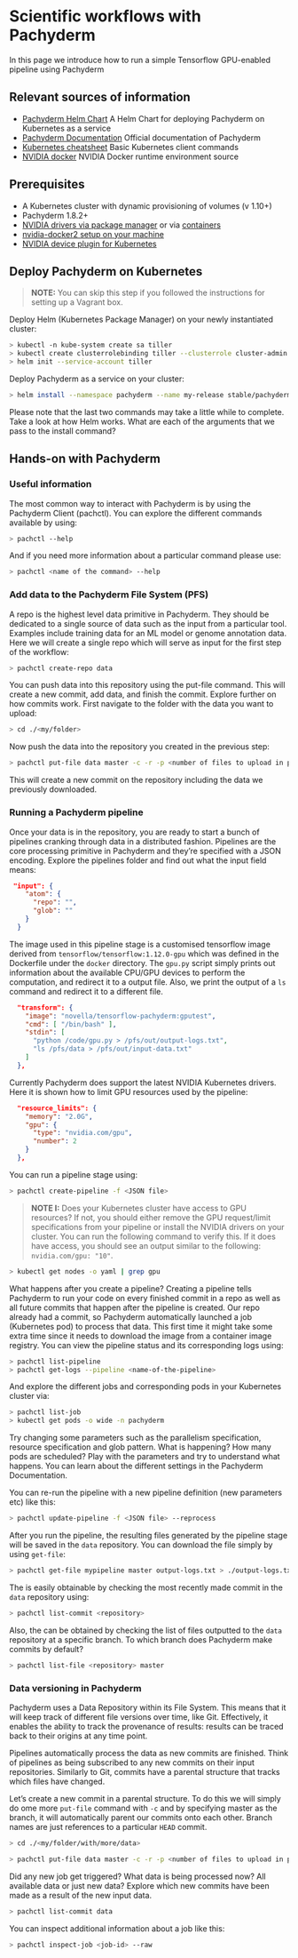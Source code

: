 # Scientific workflows with Pachyderm
In this page we introduce how to run a simple Tensorflow GPU-enabled pipeline using Pachyderm

## Relevant sources of information

- [Pachyderm Helm Chart](https://github.com/kubernetes/charts/tree/master/stable/pachyderm) A Helm Chart for deploying Pachyderm on Kubernetes as a service
- [Pachyderm Documentation](http://docs.pachyderm.io/en/v1.7.3/index.html) Official documentation of Pachyderm
- [Kubernetes cheatsheet](https://kubernetes.io/docs/reference/kubectl/cheatsheet/) Basic Kubernetes client commands
- [NVIDIA docker](https://github.com/NVIDIA/nvidia-docker) NVIDIA Docker runtime environment source

## Prerequisites

- A Kubernetes cluster with dynamic provisioning of volumes (v 1.10+)
- Pachyderm 1.8.2+
- [NVIDIA drivers via package manager](https://www.nvidia.com/object/unix.html) or via [containers](https://github.com/NVIDIA/nvidia-docker/wiki/Driver-containers-(EXPERIMENTAL))
- [nvidia-docker2 setup on your machine](https://github.com/NVIDIA/nvidia-docker)
- [NVIDIA device plugin for Kubernetes](https://raw.githubusercontent.com/NVIDIA/k8s-device-plugin/v1.10/nvidia-device-plugin.yml)

## Deploy Pachyderm on Kubernetes

> **NOTE:** You can skip this step if you followed the instructions for setting up a Vagrant box. 

Deploy Helm (Kubernetes Package Manager) on your newly instantiated cluster:  
```bash
> kubectl -n kube-system create sa tiller
> kubectl create clusterrolebinding tiller --clusterrole cluster-admin --serviceaccount=kube-system:tiller
> helm init --service-account tiller
```
Deploy Pachyderm as a service on your cluster:
```bash
> helm install --namespace pachyderm --name my-release stable/pachyderm
```

Please note that the last two commands may take a little while to complete. Take a look at how Helm works. What are each of the arguments that we pass to the install command?

## Hands-on with Pachyderm

### Useful information
The most common way to interact with Pachyderm is by using the Pachyderm Client (pachctl). You can explore the different commands available by using:
```bash
> pachctl --help
```
And if you need more information about a particular command please use:
```bash
> pachctl <name of the command> --help
```

### Add data to the Pachyderm File System (PFS)

A repo is the highest level data primitive in Pachyderm. They should be dedicated to a single source of data such as the input from a particular tool. Examples include training data for an ML model or genome annotation data.
Here we will create a single repo which will serve as input for the first step of the workflow:
```bash
> pachctl create-repo data
```
You can push data into this repository using the put-file command. This will create a new commit, add data, and finish the commit. Explore further on how commits work. First navigate to the folder with the data you want to upload: 
```bash
> cd ./<my/folder>
```
Now push the data into the repository you created in the previous step:
```bash
> pachctl put-file data master -c -r -p <number of files to upload in parallel> -f .
```
This will create a new commit on the repository including the data we previously downloaded.

### Running a Pachyderm pipeline

Once your data is in the repository, you are ready to start a bunch of pipelines cranking through data in a distributed fashion. Pipelines are the core processing primitive in Pachyderm and they’re specified with a JSON encoding. Explore the pipelines folder and find out what the input field means:
```JSON
 "input": {
    "atom": {
      "repo": "",
      "glob": ""
    }
  }
```
The image used in this pipeline stage is a customised tensorflow image derived from `tensorflow/tensorflow:1.12.0-gpu` which was defined in the Dockerfile under the `docker` directory. The `gpu.py` script simply prints out information about the available CPU/GPU devices to perform the computation, and redirect it to a output file. Also, we print the output of a `ls` command and redirect it to a different file.
```JSON
  "transform": {
    "image": "novella/tensorflow-pachyderm:gputest",
    "cmd": [ "/bin/bash" ],
    "stdin": [
      "python /code/gpu.py > /pfs/out/output-logs.txt",
      "ls /pfs/data > /pfs/out/input-data.txt"
    ]
  },
  ```
Currently Pachyderm does support the latest NVIDIA Kubernetes drivers. Here it is shown how to limit GPU resources used by the pipeline:

```JSON
  "resource_limits": {
    "memory": "2.0G",
    "gpu": {
      "type": "nvidia.com/gpu",
      "number": 2
    }
  },
```

You can run a pipeline stage using:
```bash
> pachctl create-pipeline -f <JSON file>
```

> **NOTE I:** Does your Kubernetes cluster have access to GPU resources? If not, you should either remove the GPU request/limit specifications from your pipeline or install the NVIDIA drivers on your cluster. You can run the following command to verify this. If it does have access, you should see an output similar to the following: `nvidia.com/gpu: "10"`.

```bash
> kubectl get nodes -o yaml | grep gpu 
```
What happens after you create a pipeline? Creating a pipeline tells Pachyderm to run your code on every finished commit in a repo as well as all future commits that happen after the pipeline is created. Our repo already had a commit, so Pachyderm automatically launched a job (Kubernetes pod) to process that data. This first time it might take some extra time since it needs to download the image from a container image registry. You can view the pipeline status and its corresponding logs using:
```bash
> pachctl list-pipeline
> pachctl get-logs --pipeline <name-of-the-pipeline>

```
And explore the different jobs and corresponding pods in your Kubernetes cluster via:
```bash
> pachctl list-job
> kubectl get pods -o wide -n pachyderm
```
Try changing some parameters such as the parallelism specification, resource specification and glob pattern. What is happening? How many pods are scheduled? Play with the parameters and try to understand what happens. You can learn about the different settings in the Pachyderm Documentation.

You can re-run the pipeline with a new pipeline definition (new parameters etc) like this:
```bash
> pachctl update-pipeline -f <JSON file> --reprocess
```
After you run the pipeline, the resulting files generated by the pipeline stage will be saved in the `data` repository. You can download the file simply by using `get-file`:
```bash
> pachctl get-file mypipeline master output-logs.txt > ./output-logs.txt
```
The <commit-id> is easily obtainable by checking the most recently made commit in the `data` repository using:
```bash
> pachctl list-commit <repository>
```
Also, the <path-to-file> can be obtained by checking the list of files outputted to the `data` repository at a specific branch. To which branch does Pachyderm make commits by default?
```bash
> pachctl list-file <repository> master
```

### Data versioning in Pachyderm

Pachyderm uses a Data Repository within its File System. This means that it will keep track of different file versions over time, like Git. Effectively, it enables the ability to track the provenance of results: results can be traced back to their origins at any time point.

Pipelines automatically process the data as new commits are finished. Think of pipelines as being subscribed to any new commits on their input repositories. Similarly to Git, commits have a parental structure that tracks which files have changed.

Let’s create a new commit in a parental structure. To do this we will simply do ome more `put-file` command with `-c` and by specifying master as the branch, it will automatically parent our commits onto each other. Branch names are just references to a particular `HEAD` commit.
```bash
> cd ./<my/folder/with/more/data>
```
```bash
> pachctl put-file data master -c -r -p <number of files to upload in parallel> -f .
```
Did any new job get triggered? What data is being processed now? All available data or just new data? Explore which new commits have been made as a result of the new input data. 
```bash
> pachctl list-commit data
```
You can inspect additional information about a job like this:
```bash
> pachctl inspect-job <job-id> --raw
```
